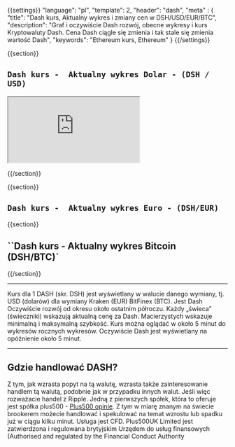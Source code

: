 ﻿{{settings}}
  "language": "pl",
  "template": 2,
  "header": "dash",
  "meta" : {
    "title": "Dash kurs, Aktualny wykres i zmiany cen w DSH/USD/EUR/BTC",
    "description": "Graf i oczywiście Dash rozwój, obecne wykresy i kurs Kryptowaluty Dash. Cena Dash ciągle się zmienia i tak stale się zmienia wartość Dash",
    "keywords": "Ethereum kurs, Ethereum"
  }
{{/settings}}




{{section}}

## `Dash kurs -  Aktualny wykres Dolar - (DSH / USD)`

<div class="container kurz">
<a href="http://blog.forexsrovnavac.cz/plus500.pl"></a>
<a href="http://blog.forexsrovnavac.cz/plus500.pl"></a>
<iframe src="http://marketools.plus500.com/Widgets/InstrumentChartContainer?hl=pl&cty=PL&id=66349&tags=widg+chart+litecoin&pl=2&instSymb=DSHUSD"></iframe>
<div class="alert">
</div>
</div>

{{/section}}


{{section}}
## `Dash kurs -  Aktualny wykres Euro - (DSH/EUR)`

<!-- TradingView Widget BEGIN -->
<script type="text/javascript" src="https://d33t3vvu2t2yu5.cloudfront.net/tv.js"></script>
<script type="text/javascript">
new TradingView.widget({
  "width": "100%",
  "height": 400,
  "symbol": "KRAKEN:DASHEUR",
  "interval": "D",
  "timezone": "Etc/UTC",
  "theme": "White",
  "style": "1",
  "locale": "en",
  "toolbar_bg": "#f1f3f6",
  "allow_symbol_change": true,
  "hideideas": true,
  "show_popup_button": true,
  "popup_width": "1000",
  "popup_height": "650",
});

</script>
<!-- TradingView Widget END -->



{{section}}

## ``Dash kurs -  Aktualny wykres Bitcoin (DSH/BTC)`

<!-- TradingView Widget BEGIN -->
<script type="text/javascript" src="https://d33t3vvu2t2yu5.cloudfront.net/tv.js"></script>
<script type="text/javascript">
new TradingView.widget({
  "width": "100%",
  "height": 400,
  "symbol": "BITFINEX:DSHBTC",
  "interval": "D",
  "timezone": "Etc/UTC",
  "theme": "White",
  "style": "1",
  "locale": "en",
  "toolbar_bg": "#f1f3f6",
  "allow_symbol_change": true,
  "hideideas": true,
  "show_popup_button": true,
  "popup_width": "1000",
  "popup_height": "650",
});

</script>
<!-- TradingView Widget END -->

{{/section}}
- - -
Kurs dla 1 DASH (skr. DSH) jest wyświetlany w walucie danego wymiany, tj. USD (dolarów) dla wymiany  Kraken (EUR) BitFinex (BTC). Jest Dash Oczywiście rozwój od okresu około ostatnim półroczu. Każdy „świeca” (świeczniki) wskazują aktualną cenę za Dash. Macierzystych wskazuje minimalną i maksymalną szybkość. Kurs można oglądać w około 5 minut do wykresów rocznych wykresów. Oczywiście Dash jest wyświetlany na opóźnienie około 5 minut.
- - -


## Gdzie handlować DASH?

Z tym, jak wzrasta popyt na tą walutę, wzrasta także zainteresowanie handlem tą walutą, podobnie jak w przypadku innych walut. Jeśli więc rozważacie handel z Ripple. Jedną z pierwszych spółek, która to oferuje jest spółka plus500 - [Plus500 opinie](http://www.forexsrovnavac.cz/pl/plus500 "plus500 opinie"). Z tym w miarę znanym na świecie brookerem możecie handlować i spekulować na temat wzrostu lub spadku już w ciągu kilku minut.  Usługa jest CFD. Plus500UK Limited jest zatwierdzona i regulowana brytyjskim Urzędem do usług finansowych (Authorised and regulated by the Financial Conduct Authority






